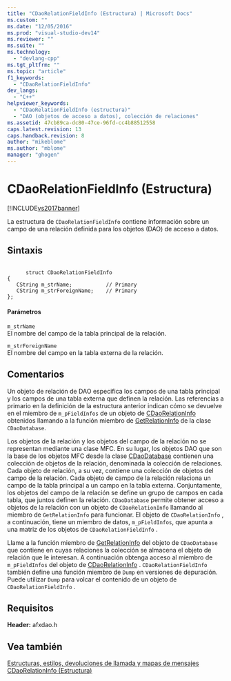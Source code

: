 ```yaml
---
title: "CDaoRelationFieldInfo (Estructura) | Microsoft Docs"
ms.custom: ""
ms.date: "12/05/2016"
ms.prod: "visual-studio-dev14"
ms.reviewer: ""
ms.suite: ""
ms.technology: 
  - "devlang-cpp"
ms.tgt_pltfrm: ""
ms.topic: "article"
f1_keywords: 
  - "CDaoRelationFieldInfo"
dev_langs: 
  - "C++"
helpviewer_keywords: 
  - "CDaoRelationFieldInfo (estructura)"
  - "DAO (objetos de acceso a datos), colección de relaciones"
ms.assetid: 47cb89ca-dc80-47ce-96fd-cc4b88512558
caps.latest.revision: 13
caps.handback.revision: 8
author: "mikeblome"
ms.author: "mblome"
manager: "ghogen"
---
```

# CDaoRelationFieldInfo (Estructura)
[!INCLUDE[vs2017banner](../../assembler/inline/includes/vs2017banner.md)]

La estructura de `CDaoRelationFieldInfo` contiene información sobre un campo de una relación definida para los objetos \(DAO\) de acceso a datos.  
  
## Sintaxis  
  
```  
  
      struct CDaoRelationFieldInfo  
{  
   CString m_strName;           // Primary  
   CString m_strForeignName;    // Primary  
};  
```  
  
#### Parámetros  
 `m_strName`  
 El nombre del campo de la tabla principal de la relación.  
  
 `m_strForeignName`  
 El nombre del campo en la tabla externa de la relación.  
  
## Comentarios  
 Un objeto de relación de DAO especifica los campos de una tabla principal y los campos de una tabla externa que definen la relación.  Las referencias a primario en la definición de la estructura anterior indican cómo se devuelve en el miembro de `m_pFieldInfos` de un objeto de [CDaoRelationInfo](../../mfc/reference/cdaorelationinfo-structure.md) obtenidos llamando a la función miembro de [GetRelationInfo](../Topic/CDaoDatabase::GetRelationInfo.md) de la clase `CDaoDatabase`.  
  
 Los objetos de la relación y los objetos del campo de la relación no se representan mediante una clase MFC.  En su lugar, los objetos DAO que son la base de los objetos MFC desde la clase [CDaoDatabase](../../mfc/reference/cdaodatabase-class.md) contienen una colección de objetos de la relación, denominada la colección de relaciones.  Cada objeto de relación, a su vez, contiene una colección de objetos del campo de la relación.  Cada objeto de campo de la relación relaciona un campo de la tabla principal a un campo en la tabla externa.  Conjuntamente, los objetos del campo de la relación se define un grupo de campos en cada tabla, que juntos definen la relación.  `CDaoDatabase` permite obtener acceso a objetos de la relación con un objeto de `CDaoRelationInfo` llamando al miembro de `GetRelationInfo` para funcionar.  El objeto de `CDaoRelationInfo` , a continuación, tiene un miembro de datos, `m_pFieldInfos`, que apunta a una matriz de los objetos de `CDaoRelationFieldInfo` .  
  
 Llame a la función miembro de [GetRelationInfo](../Topic/CDaoDatabase::GetRelationInfo.md) del objeto de `CDaoDatabase` que contiene en cuyas relaciones la colección se almacena el objeto de relación que le interesan.  A continuación obtenga acceso al miembro de `m_pFieldInfos` del objeto de [CDaoRelationInfo](../../mfc/reference/cdaorelationinfo-structure.md) .  `CDaoRelationFieldInfo` también define una función miembro de `Dump` en versiones de depuración.  Puede utilizar `Dump` para volcar el contenido de un objeto de `CDaoRelationFieldInfo` .  
  
## Requisitos  
 **Header:** afxdao.h  
  
## Vea también  
 [Estructuras, estilos, devoluciones de llamada y mapas de mensajes](../../mfc/reference/structures-styles-callbacks-and-message-maps.md)   
 [CDaoRelationInfo \(Estructura\)](../../mfc/reference/cdaorelationinfo-structure.md)